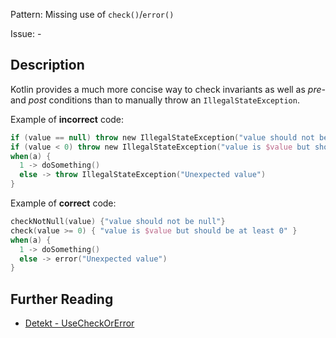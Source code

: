 Pattern: Missing use of `check()`/`error()`

Issue: -

## Description

Kotlin provides a much more concise way to check invariants as well as _pre-_ and _post_ conditions than to manually throw an `IllegalStateException`.

Example of **incorrect** code:

```kotlin
if (value == null) throw new IllegalStateException("value should not be null")
if (value < 0) throw new IllegalStateException("value is $value but should be at least 0")
when(a) {
  1 -> doSomething()
  else -> throw IllegalStateException("Unexpected value")
}
```

Example of **correct** code:

```kotlin
checkNotNull(value) {"value should not be null"}
check(value >= 0) { "value is $value but should be at least 0" }
when(a) {
  1 -> doSomething()
  else -> error("Unexpected value")
}
```

## Further Reading

* [Detekt - UseCheckOrError](https://detekt.dev/docs/rules/style/#usecheckorerror)